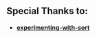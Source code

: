 ## Special Thanks to:
*  [**experimenting-with-sort**](https://github.com/ZidanMusk/experimenting-with-sort) 

